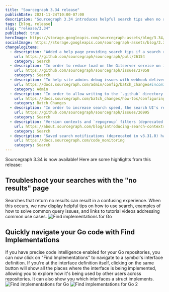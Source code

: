 ```yaml
---
title: "Sourcegraph 3.34 release"
publishDate: 2021-11-24T10:00-07:00
description: "Sourcegraph 3.34 introduces helpful search tips when no results are returned, along with 'Find Implementations' support for Go."
tags: [blog, release]
slug: "release/3.34"
published: true
heroImage: https://storage.googleapis.com/sourcegraph-assets/blog/3.34/sourcegraph-3-34-release.png
socialImage: https://storage.googleapis.com/sourcegraph-assets/blog/3.34/sourcegraph-3-34-release.png
changelogItems:
  - description: "Added a help page providing search tips if a search returns no results, making it easier to troubleshoot your query."
    url: https://github.com/sourcegraph/sourcegraph/pull/26154
    category: Search
  - description: "In order to reduce load on the Gitserver service on installations with a large number of repositories, the search indexer only polls repositories that have been marked as changed. If you notice index staleness you can try disabling by setting the environment variable `SRC_SEARCH_INDEXER_EFFICIENT_POLLING_DISABLED` on `sourcegraph-frontend`."
    url: https://github.com/sourcegraph/sourcegraph/issues/27058
    category: Search
  - description: "To help site admins debug issues with webhook delivery, we have added logging of incoming Batch Changes webhooks. By default, sites without encryption will log webhooks for three days and sites with encryption will not log webhooks."
    url: https://docs.sourcegraph.com/admin/config/batch_changes#incoming-webhooks
    category: Admin
  - description: "In order to allow writing to the `.github` directory in repositories, Batch Changes now requests the `workflow` scope on GitHub personal access tokens. If you have already configured a GitHub PAT for Batch Changes, we suggest adding this scope."
    url: https://docs.sourcegraph.com/batch_changes/how-tos/configuring_credentials
    category: Batch Changes
  - description: "In order to increase search speed, the search UI's repository count and the GraphQL API's `search().repositories`/`search().repositoriesCount` have changed semantics from being the set of searchable repositories to the set of repositories with matches. In a future release, we'll introduce separate fields for searchable repositories."
    url: https://github.com/sourcegraph/sourcegraph/issues/26995
    category: Search
  - description: "Version contexts and `repogroup` filters (deprecated in v3.33) have been removed in favor of search contexts."
    url: https://about.sourcegraph.com/blog/introducing-search-contexts/
    category: Search
  - description: "Saved search notifications (deprecated in v3.31.0) have been removed in favor of code monitoring."
    url: https://docs.sourcegraph.com/code_monitoring
    category: Search
---
```


Sourcegraph 3.34 is now available! Here are some highlights from this release:

## Troubleshoot your searches with the "no results" page
Searches that return no results can result in a confusing experience. When this occurs, we now display helpful tips on how to use search, examples of how to solve common query issues, and links to tutorial videos addressing common use cases.
<img style="max-width:calc(100% - 10px)" alt="Find implementations for Go" src="https://storage.googleapis.com/sourcegraph-assets/blog/3.34/no_results_page.png">

## Quickly navigate your Go code with Find Implementations
If you have precise code intelligence enabled for your Go repositories, you can now click on "Find Implementations" to navigate to a symbol's interface definition. If you're at the interface definition itself, clicking on the same button will show all the places where the interface is being implemented, allowing you to explore how it's being used by other users across repositories. It can also show you which interfaces a struct implements.
<img style="max-width:calc(100% - 10px)" alt="Find implementations for Go" src="https://user-images.githubusercontent.com/1657213/142938393-7aed0c41-28b8-4cab-bf0d-2f9fd7f1078c.png">
<img style="max-width:calc(100% - 10px)" alt="Find implementations for Go 2" src="https://user-images.githubusercontent.com/1657213/142938404-3b845bec-5da2-4ec7-bf17-0e273ff38dcd.png">
